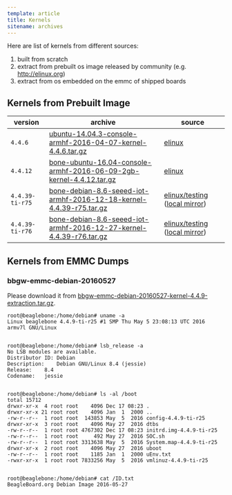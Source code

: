 ```yaml
---
template: article
title: Kernels
sitename: archives
---
```


Here are list of kernels from different sources:

1. built from scratch
2. extract from prebuilt os image released by community (e.g. http://elinux.org)
3. extract from os embedded on the emmc of shipped boards


## Kernels from Prebuilt Image

| version | archive | source |
|---|---|---|
| `4.4.6` | [ubuntu-14.04.3-console-armhf-2016-04-07-kernel-4.4.6.tar.gz](ubuntu-14.04.3-console-armhf-2016-04-07-kernel-4.4.6.tar.gz) | [elinux](https://rcn-ee.online/rootfs/2016-04-07/microsd/bone-ubuntu-16.04-console-armhf-2016-04-07-2gb.img.xz) |
| `4.4.12` | [bone-ubuntu-16.04-console-armhf-2016-06-09-2gb-kernel-4.4.12.tar.gz](bone-ubuntu-16.04-console-armhf-2016-06-09-2gb-kernel-4.4.12.tar.gz) | [elinux](https://rcn-ee.online/rootfs/2016-06-09/microsd/) |
| `4.4.39-ti-r75` | [bone-debian-8.6-seeed-iot-armhf-2016-12-18-kernel-4.4.39-r75.tar.gz](bone-debian-8.6-seeed-iot-armhf-2016-12-18-kernel-4.4.39-r75.tar.gz) | [elinux/testing](https://rcn-ee.com/rootfs/bb.org/testing/) ([local mirror](/embedded-linux/os/beaglebone/mirrors/elinux.org/bb-green-wireless/README.md)) |
| `4.4.39-ti-r76` | [bone-debian-8.6-seeed-iot-armhf-2016-12-27-kernel-4.4.39-r76.tar.gz](bone-debian-8.6-seeed-iot-armhf-2016-12-27-kernel-4.4.39-r76.tar.gz) | [elinux/testing](https://rcn-ee.com/rootfs/bb.org/testing/) ([local mirror](/embedded-linux/os/beaglebone/mirrors/elinux.org/bb-green-wireless/README.md)) |

## Kernels from EMMC Dumps

### bbgw-emmc-debian-20160527

Please download it from [bbgw-emmc-debian-20160527-kernel-4.4.9-extraction.tar.gz](bbgw-emmc-debian-20160527-kernel-4.4.9-extraction.tar.gz).

```text
root@beaglebone:/home/debian# uname -a
Linux beaglebone 4.4.9-ti-r25 #1 SMP Thu May 5 23:08:13 UTC 2016 armv7l GNU/Linux


root@beaglebone:/home/debian# lsb_release -a
No LSB modules are available.
Distributor ID:	Debian
Description:	Debian GNU/Linux 8.4 (jessie)
Release:	8.4
Codename:	jessie


root@beaglebone:/home/debian# ls -al /boot
total 15712
drwxr-xr-x  4 root root    4096 Dec 17 08:23 .
drwxr-xr-x 21 root root    4096 Jan  1  2000 ..
-rw-r--r--  1 root root  143853 May  5  2016 config-4.4.9-ti-r25
drwxr-xr-x  3 root root    4096 May 27  2016 dtbs
-rw-r--r--  1 root root 4767302 Dec 17 08:23 initrd.img-4.4.9-ti-r25
-rw-r--r--  1 root root     492 May 27  2016 SOC.sh
-rw-r--r--  1 root root 3313638 May  5  2016 System.map-4.4.9-ti-r25
drwxr-xr-x  2 root root    4096 May 27  2016 uboot
-rw-r--r--  1 root root    1185 Jan  1  2000 uEnv.txt
-rwxr-xr-x  1 root root 7833256 May  5  2016 vmlinuz-4.4.9-ti-r25


root@beaglebone:/home/debian# cat /ID.txt
BeagleBoard.org Debian Image 2016-05-27
```

